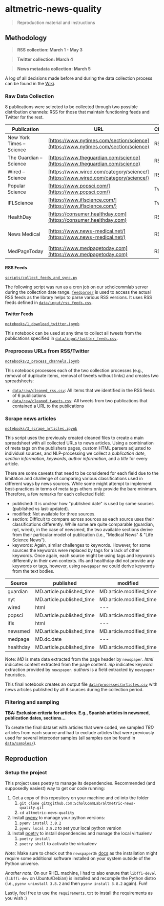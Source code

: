 # altmetric-news-quality

> Reproduction material and instructions

## Methodology

> **RSS collection: March 1 - May 3**

> **Twitter collection: March 4**

> **News metadata collection: March 5**

A log of all decisions made before and during the data collection process can be found in the [Wiki](https://github.com/ScholCommLab/altmetric-news-quality/wiki).

### Raw Data Collection

8 publications were selected to be collected through two possible distribution channels: RSS for those that maintain functioning feeds and Twitter for the rest.

| Publication              | URL                                                                                | Channel | Details                                                                                                              |
| ------------------------ | ---------------------------------------------------------------------------------- | ------- | -------------------------------------------------------------------------------------------------------------------- |
| New York Times – Science | [https://www.nytimes.com/section/science](https://www.nytimes.com/section/science) | RSS     | [https://rss.nytimes.com/services/xml/rss/nyt/Science.xml](https://rss.nytimes.com/services/xml/rss/nyt/Science.xml) |
| The Guardian – Science   | [https://www.theguardian.com/science](https://www.theguardian.com/science)         | RSS     | [https://www.theguardian.com/science/rss](https://www.theguardian.com/science/rss)                                   |
| Wired – Science          | [https://www.wired.com/category/science/](https://www.wired.com/category/science/) | RSS     | [https://www.wired.com/feed/category/science/latest/rss](https://www.wired.com/feed/category/science/latest/rss)     |
| Popular Science          | [https://www.popsci.com/](https://www.popsci.com/)                                 | Twitter | [https://twitter.com/PopSci](https://twitter.com/PopSci)                                                             |
| IFLScience               | [https://www.iflscience.com/](https://www.iflscience.com/)                         | Twitter | [https://twitter.com/IFLScience](https://twitter.com/IFLScience)                                                     |
| HealthDay                | [https://consumer.healthday.com](https://consumer.healthday.com)                   | RSS     | [https://consumer.healthday.com/feeds/feed.rss](https://consumer.healthday.com/feeds/feed.rss)                       |
| News Medical             | [https://www.news-medical.net/](https://www.news-medical.net/)                     | RSS     | [http://www.news-medical.net/syndication.axd?format=rss](http://www.news-medical.net/syndication.axd?format=rss)     |
| MedPageToday             | [https://www.medpagetoday.com](https://www.medpagetoday.com)                       | RSS     | [https://www.medpagetoday.com/rss/headlines.xml](https://www.medpagetoday.com/rss/headlines.xml)                     |

#### RSS Feeds

[`scripts/collect_feeds_and_sync.py`](scripts/collect_feeds_and_sync.py)

The following script was run as a cron job on our scholcommlab server during the collection date range. [`feedparser`](https://pythonhosted.org/feedparser/) is used to access the actual RSS feeds as the library helps to parse various RSS versions. It uses RSS feeds defined in [`data/input/rss_feeds.csv`](data/input/rss_feeds.csv).

#### Twitter Feeds

[`notebooks/1_download_twitter.ipynb`](notebooks/1_download_twitter.ipynb)

This notebook can be used at any time to collect all tweets from the publications specified in [`data/input/twitter_feeds.csv`](data/input/twitter_feeds.csv).

### Preprocess URLs from RSS/Twitter

[`notebooks/2_process_channels.ipynb`](notebooks/2_process_channels.ipynb)

This notebook processes each of the two collection processes (e.g., removal of duplicate items, removal of tweets without links) and creates two spreadsheets:

- [`data/raw/cleaned_rss.csv`](data/raw/cleaned_rss.csv): All items that we identified in the RSS feeds of 6 publications
- [`data/raw/cleaned_tweets.csv`](data/raw/cleaned_tweets.csv): All tweets from two publications that contained a URL to the publications

### Scrape news articles

[`notebooks/3_scrape_articles.ipynb`](notebooks/3_scrape_articles.ipynb)

This script uses the previously created cleaned files to create a main spreadsheet with all collected URLs to news articles. Using a combination of meta tags on the publishers pages, custom HTML parsers adjusted to individual sources, and NLP-processing we collect a *publication date*, *section information*, *keywords*, *author information*, and a *title* for every article.

There are some caveats that need to be considered for each field due to the limitation and challenge of comparing various classifications used in different ways by news sources. While some might attempt to implement best-practices in terms of meta tags others only provide the bare minimum. Therefore, a few remarks for each collected field:

- published: It is unclear how "published date" is used by some sources (published vs last-updated).
- modified: Not available for three sources.
- section: Difficult to compare across sources as each source uses their classifications differently. While some are quite comparable (guardian, nyt, wired), in the case of newsmed, the two available sections derive from their particular model of publication (i.e., "Medical News" & "Life Science News").
- keywords: Again, similar challenges to keywords. However, for some sources the keywords were replaced by tags for a lack of other keywords. Once again, each source might be using tags and keywords differently in their own contexts. ifls and healthday did not provide any keywords or tags, however, using `newspaper` we could derive keywords from the text bodies.

| Source    | published                  | modified                  | section            | keywords | author             |
| --------- | -------------------------- | ------------------------- | ------------------ | -------- | ------------------ |
| guardian  | MD.article.published\_time | MD.article.modified\_time | MD.article.section | MD       | authors            |
| nyt       | MD.article.published\_time | MD.article.modified\_time | MD.article.section | MD       | authors            |
| wired     | html                       | ---                       | html               | MD       | MD.author          |
| popsci    | MD.article.published\_time | MD.article.modified\_time | html               | html     | authors            |
| ifls      | html                       | ---                       | html               | nlp      | html               |
| newsmed   | MD.article.published\_time | MD.article.modified\_time | html               | MD       | html               |
| medpage   | MD.dc.date                 | ---                       | MD.sailthru.topcat | MD       | MD.sailthru.author |
| healthday | MD.article.published\_time | MD.article.modified\_time | MD.article.section | nlp      | html               |

Note: *MD* is meta data extracted from the page header by `newspaper`. *html* indicates content extracted from the page content. *nlp* indicates keyword extraction provided by `newspaper`. *authors* is a field extracted by `newspaper` heuristics.

This final notebook creates an output file [`data/processes/articles.csv`](data/processes/articles.csv) with news articles published by all 8 sources during the collection period.

### Filtering and sampling

**TBA: Exclusion criteria for articles. E.g., Spanish articles in newsmed, publication dates, sections...**

To create the final dataset with articles that were coded, we sampled *TBD* articles from each source and had to exclude articles that were previously used for several intercoder samples (all samples can be found in [`data/samples/`](data/samples/)).

## Reproduction

### Setup the project

This project uses poetry to manage its dependencies. Recommended (and supposedly easiest) way to get our code running:

1. Get a copy of this repository on your machine and cd into the folder
   1. `git clone git@github.com:ScholCommLab/altmetric-news-quality.git`
   2. `cd altmetric-news-quality`
2. Install [pyenv](https://github.com/pyenv/pyenv) to manage your python versions:
   1. `pyenv install 3.8.2` 
   2. `pyenv local 3.8.2` to set your local python version
3. Install [poetry](https://python-poetry.org/) to install dependencies and manage the local virtualenv
   1. `poetry install`
   2. `poetry shell` to activate the virtualenv

*Note:* Make sure to check out the `newspaper3k` [docs](https://github.com/codelucas/newspaper) as the installation might require some additional software installed on your system outside of the Python universe.

*Another note:* On our RHEL machine, I had to also ensure that `libffi-devel` (`libffi-dev` on Ubuntu/Debian) is installed and recompile the Python distro (i.e., `pyenv uninstall 3.8.2` and then `pyenv install 3.8.2` again). Fun!

Lastly, feel free to use the `requirements.txt` to install the requirements as you wish :)